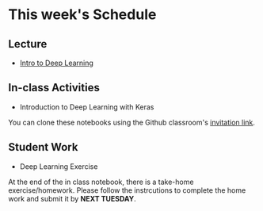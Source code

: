 # This week's Schedule

## Lecture
+ [Intro to Deep Learning](https://docs.google.com/presentation/d/1mxy1if88cEzL8Hk9lUJjEfPbF5fp0GKRuM28SFXghho/edit?usp=sharing)

## In-class Activities
+ Introduction to Deep Learning with Keras

You can clone these notebooks using the Github classroom's [invitation link](https://classroom.github.com/a/EY0--xM0).

## Student Work
+ Deep Learning Exercise

At the end of the in class notebook, there is a take-home exercise/homework. Please follow the instrcutions to complete the home work and submit it by __NEXT TUESDAY__.

